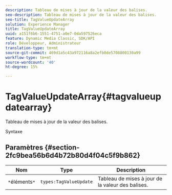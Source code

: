 ```yaml
---
description: Tableau de mises à jour de la valeur des balises.
seo-description: Tableau de mises à jour de la valeur des balises.
seo-title: TagValueUpdateArray
solution: Experience Manager
title: TagValueUpdateArray
uuid: a151f6b6-1551-4751-a0e7-0da597526eca
feature: Dynamic Media Classic, SDK/API
role: Développeur, Administrateur
translation-type: tm+mt
source-git-commit: 469d1a5c43a972116a8a2efb0de5708800130a99
workflow-type: tm+mt
source-wordcount: '40'
ht-degree: 15%

---
```



# TagValueUpdateArray{#tagvalueupdatearray}

Tableau de mises à jour de la valeur des balises.

Syntaxe

## Paramètres {#section-2fc9bea56b6d4b72b80d4f04c5f9b862}

| Nom | Type | Description |
|---|---|---|
| `*`éléments`*` | `types:TagValueUpdate` | Tableau de mises à jour de la valeur des balises. |

